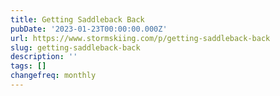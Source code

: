 ```yaml
---
title: Getting Saddleback Back
pubDate: '2023-01-23T00:00:00.000Z'
url: https://www.stormskiing.com/p/getting-saddleback-back
slug: getting-saddleback-back
description: ''
tags: []
changefreq: monthly
---
```


<!-- Add post content below -->
